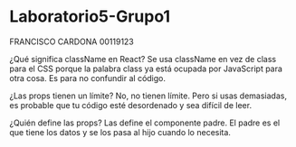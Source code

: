 # Laboratorio5-Grupo1
FRANCISCO CARDONA 00119123

¿Qué significa className en React?
Se usa className en vez de class para el CSS porque la palabra class ya está ocupada por JavaScript para otra cosa. Es para no confundir al código.

¿Las props tienen un límite?
No, no tienen límite. Pero si usas demasiadas, es probable que tu código esté desordenado y sea difícil de leer.

¿Quién define las props?
Las define el componente padre. El padre es el que tiene los datos y se los pasa al hijo cuando lo necesita.